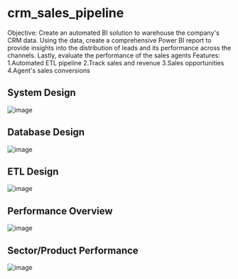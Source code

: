 # crm_sales_pipeline
Objective: 
Create an automated BI solution to warehouse the company's CRM data. Using the data, create a comprehensive Power BI report to provide insights into the distribution of leads and its performance across the channels. Lastly, evaluate the performance of the sales agents
Features:
1.Automated ETL pipeline 
2.Track sales and revenue 
3.Sales opportunities
4.Agent's sales conversions 

## System Design 
![image](https://github.com/user-attachments/assets/0d035efc-ec08-4fe1-95f4-822bf5b1b3b5)

## Database Design 
![image](https://github.com/user-attachments/assets/2d508c86-43d4-4a2b-a35a-aefce174513e)

## ETL Design 
![image](https://github.com/user-attachments/assets/8bdbb545-4532-4c73-a2b8-07be3eee5077)

## Performance Overview 
![image](https://github.com/user-attachments/assets/9e85e500-a31a-42b0-bd8a-7c5315564811)

## Sector/Product Performance 
![image](https://github.com/user-attachments/assets/a06d90b9-f94e-4c46-9476-b33dee5d1fbc)


